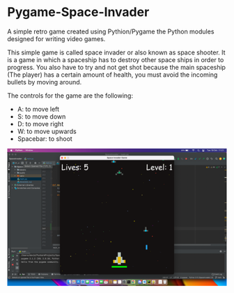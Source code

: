 # Pygame-Space-Invader
A simple retro game created using Pythion/Pygame the Python modules designed for writing video games.

This simple game is called space invader or also known as space shooter. It is a game in which a spaceship
has to destroy other space ships in order to progress. You also have to try and not get shot because the main spaceship
(The player) has a certain amount of health, you must avoid the incoming bullets by moving around.

The controls for the game are the following: 
* A: to move left
* S: to move down 
* D: to move right
* W: to move upwards
* Spacebar: to shoot

![img.png](img.png)